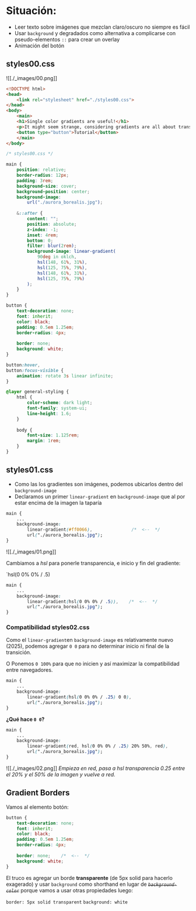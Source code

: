 
# Situación:

* Leer texto sobre imágenes que mezclan claro/oscuro no siempre es fácil
* Usar `background` y degradados como alternativa a complicarse con pseudo-elementos `::` para crear un overlay
* Animación del botón

## styles00.css

![[./_images/00.png]]

```html
<!DOCTYPE html>
<head>
	<link rel="stylesheet" href="./styles00.css">
</head>
<body>
	<main>
	<h1>Single color gradients are useful!</h1>
	<p>It might seem strange, considering gradients are all about transitions between colors, but single color gradients can be super useful in CSS.</p>
	<button type="button">Tutorial</button>
	</main>
</body>
```

```css
/* styles00.css */

main {
	position: relative;
	border-radius: 12px;
	padding: 3rem;
	background-size: cover;
	background-position: center;
	background-image:
		url("./aurora_borealis.jpg");
		
	&::after {
		content: "";
		position: absolute;
		z-index: -1;
		inset: 4rem;
		bottom: 0;
		filter: blur(2rem);
		background-image: linear-gradient(
			90deg in oklch,
			hsl(148, 61%, 31%),
			hsl(125, 75%, 79%),
			hsl(148, 61%, 31%),
			hsl(125, 75%, 79%)
		);
	}
}

button {
	text-decoration: none;
	font: inherit;
	color: black;
	padding: 0.5em 1.25em;
	border-radius: 4px;
	
	border: none;
	background: white;
}

button:hover,
button:focus-visible {
	animation: rotate 3s linear infinite;
}

@layer general-styling {
	html {
		color-scheme: dark light;
		font-family: system-ui;
		line-height: 1.6;
	}
	
	body {
		font-size: 1.125rem;
		margin: 1rem;
	}
}
```


## styles01.css

* Como las los gradientes son imágenes, podemos ubicarlos dentro del `background-image`
* Declaramos un primer `linear-gradient` en `background-image` que al por estar encima de la imagen la taparía

```css
main {
	...
	background-image:
		linear-gradient(#ff0066),               /*  <--  */
		url("./aurora_borealis.jpg");
}
```

![[./_images/01.png]]

Cambiamos a _hsl_ para ponerle transparencia, e inicio y fin del gradiente:

`hsl(0 0% 0% / .5)

```css
main {
	...
	background-image:
		linear-gradient(hsl(0 0% 0% / .5)),    /*  <--  */
		url("./aurora_borealis.jpg");
}
```

### Compatibilidad styles02.css

Como el `linear-gradient`en `background-image` es relativamente nuevo (2025), podemos agregar `0 0` para no determinar inicio ni final de la transición. 

O Ponemos `0 100%`  para que no inicien y así maximizar la compatibilidad entre navegadores.

```css
main {
	...
	background-image:
		linear-gradient(hsl(0 0% 0% / .25) 0 0),
		url("./aurora_borealis.jpg");
}
```

**¿Qué hace `0 0`?**

```css
main {
	...
	background-image:
		linear-gradient(red, hsl(0 0% 0% / .25) 20% 50%, red),
		url("./aurora_borealis.jpg");
}
```

![[./_images/02.png]]
*Empieza en red, pasa a hsl transparencia 0.25 entre el 20% y el 50% de la imagen y vuelve a red.*


## Gradient Borders

Vamos al elemento botón:


```css
button {
	text-decoration: none;
	font: inherit;
	color: black;
	padding: 0.5em 1.25em;
	border-radius: 4px;
	
	border: none;    /*  <--  */
	background: white;
}
```

El truco es agregar un borde **transparente** (de 5px solid para hacerlo exagerado) y usar `background` como shorthand en lugar de _~~`background-color`~~_ porque vamos a usar otras propiedades luego:

`border: 5px solid transparent`
`background: white`





